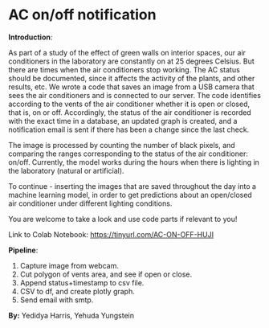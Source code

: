 # AC on/off notification

**Introduction**:

As part of a study of the effect of green walls on interior spaces, our air conditioners in the laboratory are constantly on at 25 degrees Celsius. But there are times when the air conditioners stop working. The AC status should be documented, since it affects the activity of the plants, and other results, etc. We wrote a code that saves an image from a USB camera that sees the air conditioners and is connected to our server. The code identifies according to the vents of the air conditioner whether it is open or closed, that is, on or off. Accordingly, the status of the air conditioner is recorded with the exact time in a database, an updated graph is created, and a notification email is sent if there has been a change since the last check.

The image is processed by counting the number of black pixels, and comparing the ranges corresponding to the status of the air conditioner: on/off. Currently, the model works during the hours when there is lighting in the laboratory (natural or artificial).

To continue - inserting the images that are saved throughout the day into a machine learning model, in order to get predictions about an open/closed air conditioner under different lighting conditions.

You are welcome to take a look and use code parts if relevant to you!

Link to Colab Notebook: https://tinyurl.com/AC-ON-OFF-HUJI

**Pipeline**:

1. Capture image from webcam.
2. Cut polygon of vents area, and see if open or close.
3. Append status+timestamp to csv file.
4. CSV to df, and create plotly graph.
5. Send email with smtp.

**By:** Yedidya Harris, Yehuda Yungstein
